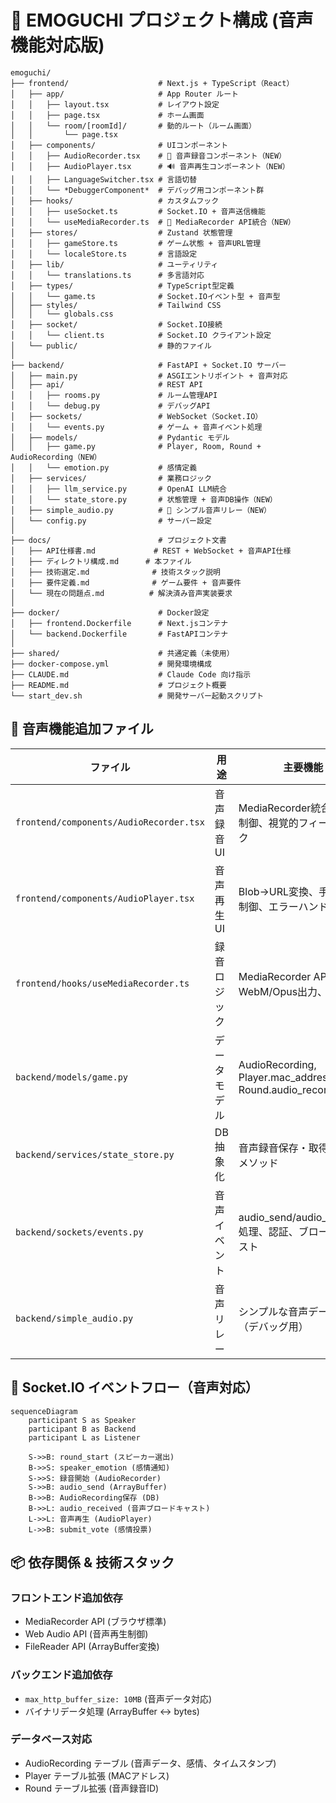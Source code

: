 # 📁 EMOGUCHI プロジェクト構成 (音声機能対応版)

```
emoguchi/
├── frontend/                    # Next.js + TypeScript（React）
│   ├── app/                     # App Router ルート
│   │   ├── layout.tsx           # レイアウト設定
│   │   ├── page.tsx             # ホーム画面
│   │   └── room/[roomId]/       # 動的ルート（ルーム画面）
│   │       └── page.tsx
│   ├── components/              # UIコンポーネント
│   │   ├── AudioRecorder.tsx    # 🎤 音声録音コンポーネント（NEW）
│   │   ├── AudioPlayer.tsx      # 🔊 音声再生コンポーネント（NEW）
│   │   ├── LanguageSwitcher.tsx # 言語切替
│   │   └── *DebuggerComponent*  # デバッグ用コンポーネント群
│   ├── hooks/                   # カスタムフック
│   │   ├── useSocket.ts         # Socket.IO + 音声送信機能
│   │   └── useMediaRecorder.ts  # 🎤 MediaRecorder API統合（NEW）
│   ├── stores/                  # Zustand 状態管理
│   │   ├── gameStore.ts         # ゲーム状態 + 音声URL管理
│   │   └── localeStore.ts       # 言語設定
│   ├── lib/                     # ユーティリティ
│   │   └── translations.ts      # 多言語対応
│   ├── types/                   # TypeScript型定義
│   │   └── game.ts              # Socket.IOイベント型 + 音声型
│   ├── styles/                  # Tailwind CSS
│   │   └── globals.css
│   ├── socket/                  # Socket.IO接続
│   │   └── client.ts            # Socket.IO クライアント設定
│   └── public/                  # 静的ファイル
│
├── backend/                     # FastAPI + Socket.IO サーバー
│   ├── main.py                  # ASGIエントリポイント + 音声対応
│   ├── api/                     # REST API
│   │   ├── rooms.py             # ルーム管理API
│   │   └── debug.py             # デバッグAPI
│   ├── sockets/                 # WebSocket（Socket.IO）
│   │   └── events.py            # ゲーム + 音声イベント処理
│   ├── models/                  # Pydantic モデル
│   │   ├── game.py              # Player, Room, Round + AudioRecording（NEW）
│   │   └── emotion.py           # 感情定義
│   ├── services/                # 業務ロジック
│   │   ├── llm_service.py       # OpenAI LLM統合
│   │   └── state_store.py       # 状態管理 + 音声DB操作（NEW）
│   ├── simple_audio.py          # 🎵 シンプル音声リレー（NEW）
│   └── config.py                # サーバー設定
│
├── docs/                        # プロジェクト文書
│   ├── API仕様書.md             # REST + WebSocket + 音声API仕様
│   ├── ディレクトリ構成.md      # 本ファイル
│   ├── 技術選定.md              # 技術スタック説明
│   ├── 要件定義.md              # ゲーム要件 + 音声要件
│   └── 現在の問題点.md          # 解決済み音声実装要求
│
├── docker/                      # Docker設定
│   ├── frontend.Dockerfile      # Next.jsコンテナ
│   └── backend.Dockerfile       # FastAPIコンテナ
│
├── shared/                      # 共通定義（未使用）
├── docker-compose.yml           # 開発環境構成
├── CLAUDE.md                    # Claude Code 向け指示
├── README.md                    # プロジェクト概要
└── start_dev.sh                 # 開発サーバー起動スクリプト
```

## 🎵 音声機能追加ファイル

| ファイル | 用途 | 主要機能 |
|----------|------|----------|
| `frontend/components/AudioRecorder.tsx` | 音声録音UI | MediaRecorder統合、録音制御、視覚的フィードバック |
| `frontend/components/AudioPlayer.tsx` | 音声再生UI | Blob→URL変換、手動再生制御、エラーハンドリング |
| `frontend/hooks/useMediaRecorder.ts` | 録音ロジック | MediaRecorder API、WebM/Opus出力、状態管理 |
| `backend/models/game.py` | データモデル | AudioRecording, Player.mac_address, Round.audio_recording_id |
| `backend/services/state_store.py` | DB抽象化 | 音声録音保存・取得・削除メソッド |
| `backend/sockets/events.py` | 音声イベント | audio_send/audio_received処理、認証、ブロードキャスト |
| `backend/simple_audio.py` | 音声リレー | シンプルな音声データ転送（デバッグ用） |

## 🔌 Socket.IO イベントフロー（音声対応）

```mermaid
sequenceDiagram
    participant S as Speaker
    participant B as Backend
    participant L as Listener

    S->>B: round_start (スピーカー選出)
    B->>S: speaker_emotion (感情通知)
    S->>S: 録音開始 (AudioRecorder)
    S->>B: audio_send (ArrayBuffer)
    B->>B: AudioRecording保存 (DB)
    B->>L: audio_received (音声ブロードキャスト)
    L->>L: 音声再生 (AudioPlayer)
    L->>B: submit_vote (感情投票)
```

## 📦 依存関係 & 技術スタック

### フロントエンド追加依存
- MediaRecorder API (ブラウザ標準)
- Web Audio API (音声再生制御)
- FileReader API (ArrayBuffer変換)

### バックエンド追加依存
- `max_http_buffer_size: 10MB` (音声データ対応)
- バイナリデータ処理 (ArrayBuffer ↔ bytes)

### データベース対応
- AudioRecording テーブル (音声データ、感情、タイムスタンプ)
- Player テーブル拡張 (MACアドレス)
- Round テーブル拡張 (音声録音ID)
